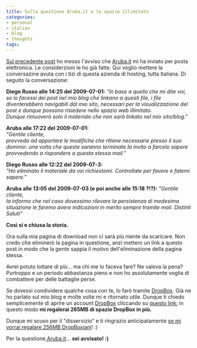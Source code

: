 ```yaml
---
title: Sulla questione Aruba.it e lo spazio illimitato
categories:
- personal
- italian
- blog
- thoughts
tags:
---
```

[Sul precedente post]({{site.url}}/2009/06/30/aruba-it-e-il-fantomatico-spazio-web-illimitato)
ho messo l'avviso che [Aruba.it](http://www.aruba.it) mi ha inviato per posta elettronica. Le
considerzioni le ho già fatte. Qui voglio mettere la conversazine avuta con i
tizi di questa azienda di hosting, tutta Italiana. Di seguito la
conversazione:

**Diego Russo alle 14:25 del 2009-07-01:**
_"In base a quello che mi dite voi, se io facessi dei post nel mio blog che
linkano a questi file, i file diventerebbero navigabili dal mio sito,
necessari per la visualizzazione del post e dunque possono risiedere nello
spazio web illimitato.  
Dunque rimuoverò solo il materiale che non sarà linkato nel mio sito/blog."_

**Aruba alle 17:22 del 2009-07-01:**  
_"Gentile cliente,  
provveda ad apportare le modifiche che ritiene necessarie presso il suo
dominio: una volta che queste saranno terminate la invito a farcelo sapere
provvedendo a rispondere a questa stessa mail."_

**Diego Russo alle 12:22 del 2009-07-3:**  
_"Ho eliminato il materiale da voi richiestomi. Controllate per favore e
fatemi sapere."_

**Aruba alle 13:05 del 2009-07-03 (e poi anche alle 15:18 ?!?):**
_"Gentile cliente,  
la informo che nel caso dovessimo rilevare la persistenza di medesima
situazione le faremo avere indicazioni in merito sempre tramite mail._
_Distinti Saluti"_

**Così si e chiusa la storia.**

Ora sulla mia pagina di download non ci sarà più niente da scaricare.
Non credo che eliminerò la pagina in questione, anzi mettero un link a
questo post in modo che la gente sappia il motivo dell'eliminazione della pagina stessa.

Avrei potuto lottare di più... ma chi me lo faceva fare? Ne valeva la pena?
Purtroppo e un periodo abbastanza pieno e non ho assolutamente voglia di
combattere per delle battaglie perse.

Se dovessi condividere qualche cosa con te, lo farò tramite
[DropBox]({{site.url}}/2009/03/18/howto-dropbox-condividi-i-tuoi-file/).
Già ne ho parlato sul mio blog e molte volte mi e ritornato utile.
Dunque ti chiedo semplicemente di aprire un account
[DropBox]({{site.url}}/2009/03/18/howto-dropbox-condividi-i-tuoi-file/)
cliccando su [questo link:](https://www.getdropbox.com/referrals/NTc0ODcyNzk)
in questo modo **mi regalerai 265MB di spazio DropBox in più.**

Dunque mi scuso per il "disservizio" e ti ringrazio anticipatamente [se mi
vorrai regalare 256MB
DropBoxiani](https://www.getdropbox.com/referrals/NTc0ODcyNzk)! :)

Per la questione[ Aruba.it](http://www.aruba.it)... **sei avvisato! :)**
